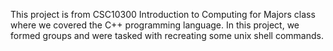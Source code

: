 This project is from CSC10300 Introduction to Computing for Majors class where we covered the C++ programming language. In this project, we formed groups and were tasked with recreating some unix shell commands. 
